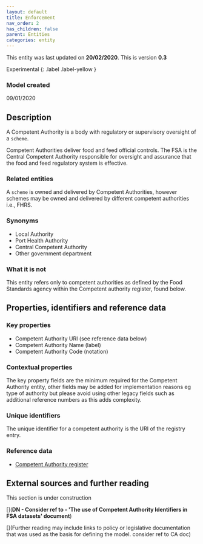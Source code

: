 ```yaml
---
layout: default
title: Enforcement
nav_order: 2
has_children: false
parent: Entities
categories: entity
---
```


This entity was last updated on **20/02/2020**. This is version **0.3**

Experimental
{: .label .label-yellow }

### Model created
09/01/2020

## Description
A Competent Authority is a body with regulatory or supervisory oversight of a `scheme`.

Competent Authorities deliver food and feed official controls. The FSA is the Central Competent Authority responsible for oversight and assurance that the food and feed regulatory system is effective.

### Related entities
A `scheme` is owned and delivered by Competent Authorities, however schemes may be owned and delivered by different competent authorities i.e., FHRS.

### Synonyms
*   Local Authority
*   Port Health Authority
*   Central Competent Authority
*   Other government department

### What it is not
This entity refers only to competent authorities as defined by the Food Standards agency within the Competent authority register, found below.

## Properties, identifiers and reference data

### Key properties

*   Competent Authority URI (see reference data below)
*   Competent Authority Name (label)
*   Competent Authority Code (notation)

### Contextual properties
The key property fields are the minimum required for the Competent Authority entity, other fields may be added for implementation reasons eg type of authority but please avoid using other legacy fields such as additional reference numbers as this adds complexity.

### Unique identifiers
The unique identifier for a competent authority is the URI of the registry entry.

### Reference data
*   [Competent Authority register](https://data.food.gov.uk/codes/reference-number/_authority)

## External sources and further reading
This section is under construction

[](**DN - Consider ref to - 'The use of Competent Authority Identifiers in FSA datasets' document**)

[](Further reading may include links to policy or legislative documentation that was used as the basis for defining the model.
consider ref to CA doc)
